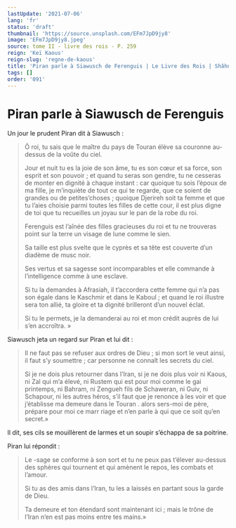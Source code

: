 ```yaml
---
lastUpdate: '2021-07-06'
lang: 'fr'
status: 'draft'
thumbnail: 'https://source.unsplash.com/EFm7JpD9jy8'
image: 'EFm7JpD9jy8.jpeg'
source: tome II - livre des rois - P. 259
reign: 'Keï Kaous'
reign-slug: 'regne-de-kaous'
title: 'Piran parle à Siawusch de Ferenguis | Le Livre des Rois | Shâhnâmeh'
tags: []
order: '091'
---
```


# Piran parle à Siawusch de Ferenguis

Un jour le prudent Piran dit à Siawusch :

> Ô roi, tu sais que le maître du pays de Touran élève sa couronne au-dessus de la voûte du ciel.
>
> Jour et nuit tu es la joie de son âme, tu es son cœur et sa force, son esprit et son pouvoir ; et quand tu seras son gendre, tu ne cesseras de monter en dignité à chaque instant : car quoique tu sois l’époux de ma fille, je m’inquiète de tout ce qui te regarde, que ce soient de grandes ou de petites’choses ; quoique Djerireh soit ta femme et que tu l’aies choisie parmi toutes les filles de cette cour, il est plus digne de toi que tu recueilles un joyau sur le pan de la robe du roi.
>
> Ferenguis est l’aînée des filles gracieuses du roi et tu ne trouveras point sur la terre un visage de lune comme le sien.
>
> Sa taille est plus svelte que le cyprès et sa tête est couverte d’un diadème de musc noir.
>
> Ses vertus et sa sagesse sont incomparables et elle commande à l’intelligence comme à une esclave.
>
> Si tu la demandes à Afrasiah, il t’accordera cette femme qui n’a pas son égale dans le Kaschmir et dans le Kaboul ; et quand le roi illustre sera ton allié, ta gloire et ta dignité brilleront d’un nouvel éclat.
>
> Si tu le permets, je la demanderai au roi et mon crédit auprès de lui s’en accroîtra. »

Siawusch jeta un regard sur Piran et lui dit :

> Il ne faut pas se refuser aux ordres de Dieu ; si mon sort le veut ainsi, il faut s’y soumettre ; car personne ne connaît les secrets du ciel.
>
> Si je ne dois plus retourner dans l’Iran, si je ne dois plus voir ni Kaous, ni Zal qui m’a élevé, ni Rustem qui est pour moi comme le gai printemps, ni Bahram, ni Zengueh fils de Schaweran, ni Guiv, ni Schapour, ni les autres héros, s’il faut que je renonce à les voir et que j’établisse ma demeure dans le Touran . alors sers-moi de père, prépare pour moi ce marr riage et n’en parle à qui que ce soit qu’en secret.»

Il dit, ses cils se mouillèrent de larmes et un soupir s’échappa de sa poitrine.

Piran lui répondit :

> Le
-sage se conforme à son sort et tu ne peux pas t’élever au-dessus des sphères qui tournent et qui amènent le repos, les combats et l’amour.
>
> Si tu as des amis dans l’Iran, tu les a laissés en partant sous la garde de Dieu.
>
> Ta demeure et ton étendard sont maintenant ici ; mais le trône de l’Iran n’en est pas moins entre tes mains.»

